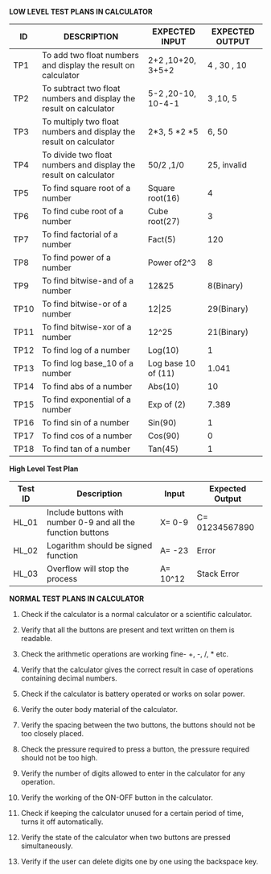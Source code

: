 **LOW LEVEL TEST PLANS IN CALCULATOR**

| ID   | DESCRIPTION                                                         | EXPECTED INPUT      | EXPECTED OUTPUT |
|------|---------------------------------------------------------------------|---------------------|-----------------|
| TP1  | To add two float numbers and  display the result on calculator      | 2+2 ,10+20,  3+5+2              | 4 , 30 , 10            |
| TP2  | To subtract two float numbers and  display the result on calculator | 5-2  ,20-10, 10-4-1               | 3 ,10,  5              |
| TP3  | To multiply two float numbers and  display the result on calculator | 2*3, 5 *2 *5            | 6,  50            |
| TP4  | To divide two float numbers and  display the result on calculator   | 50/2 ,1/0               | 25, invalid              |
| TP5  | To find square root of a number                                     | Square root(16)     | 4               |
| TP6  | To find cube root of a number                                       | Cube root(27)       | 3               |
| TP7  | To find factorial of a number                                       | Fact(5)             | 120             |
| TP8  | To find power of a number                                           | Power of2^3         | 8               |
| TP9  | To find bitwise-and of a number                                     | 12&25               | 8(Binary)       |
| TP10 | To find bitwise-or of a number                                      | 12\|25              | 29(Binary)      |
| TP11 | To find bitwise-xor of a number                                     | 12^25               | 21(Binary)      |
| TP12 | To find log of a number                                             | Log(10)             | 1               |
| TP13 | To find log base_10 of a number                                     | Log base 10 of (11) | 1.041           |
| TP14 | To find abs of a number                                             | Abs(10)             | 10              |
| TP15 | To find exponential of a number                                     | Exp of (2)          | 7.389           |
| TP16 | To find sin of a number                                            | Sin(90)             | 1                |
| TP17 | To find cos of a number                                          | Cos(90)             | 0                  |
| TP18 | To find tan of a number                                         | Tan(45)             | 1                   |



**High Level Test Plan**
 
|Test ID   |Description   |Input   |Expected Output   |
|---|---|---|---|
|HL_01   |Include buttons with number 0-9 and all the function buttons   |X= 0-9   |C= 01234567890   |
|HL_02   |Logarithm should be signed function   |A= -23   |Error   |
|HL_03   |Overflow will stop the process   |A= 10^12   |Stack Error   |


**NORMAL TEST PLANS IN CALCULATOR**

1. Check if the calculator is a normal calculator or a scientific calculator.
2. Verify that all the buttons are present and text written on them is readable.
3. Check the arithmetic operations are working fine- +, -, /, \* etc.

4. Verify that the calculator gives the correct result in case of operations containing decimal numbers.
5. Check if the calculator is battery operated or works on solar power.
6. Verify the outer body material of the calculator.
7. Verify the spacing between the two buttons, the buttons should not be too closely placed.
8. Check the pressure required to press a button, the pressure required should not be too high.
9. Verify the number of digits allowed to enter in the calculator for any operation.
10. Verify the working of the ON-OFF button in the calculator.
11. Check if keeping the calculator unused for a certain period of time, turns it off automatically.
12. Verify the state of the calculator when two buttons are pressed simultaneously.
13. Verify if the user can delete digits one by one using the backspace key.
